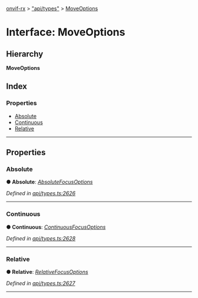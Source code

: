 [onvif-rx](../README.md) > ["api/types"](../modules/_api_types_.md) > [MoveOptions](../interfaces/_api_types_.moveoptions.md)

# Interface: MoveOptions

## Hierarchy

**MoveOptions**

## Index

### Properties

* [Absolute](_api_types_.moveoptions.md#absolute)
* [Continuous](_api_types_.moveoptions.md#continuous)
* [Relative](_api_types_.moveoptions.md#relative)

---

## Properties

<a id="absolute"></a>

###  Absolute

**● Absolute**: *[AbsoluteFocusOptions](_api_types_.absolutefocusoptions.md)*

*Defined in [api/types.ts:2626](https://github.com/patrickmichalina/onvif-rx/blob/d62cee9/src/api/types.ts#L2626)*

___
<a id="continuous"></a>

###  Continuous

**● Continuous**: *[ContinuousFocusOptions](_api_types_.continuousfocusoptions.md)*

*Defined in [api/types.ts:2628](https://github.com/patrickmichalina/onvif-rx/blob/d62cee9/src/api/types.ts#L2628)*

___
<a id="relative"></a>

###  Relative

**● Relative**: *[RelativeFocusOptions](_api_types_.relativefocusoptions.md)*

*Defined in [api/types.ts:2627](https://github.com/patrickmichalina/onvif-rx/blob/d62cee9/src/api/types.ts#L2627)*

___

